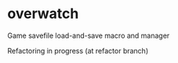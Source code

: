 # overwatch
Game savefile load-and-save macro and manager

Refactoring in progress (at refactor branch)
